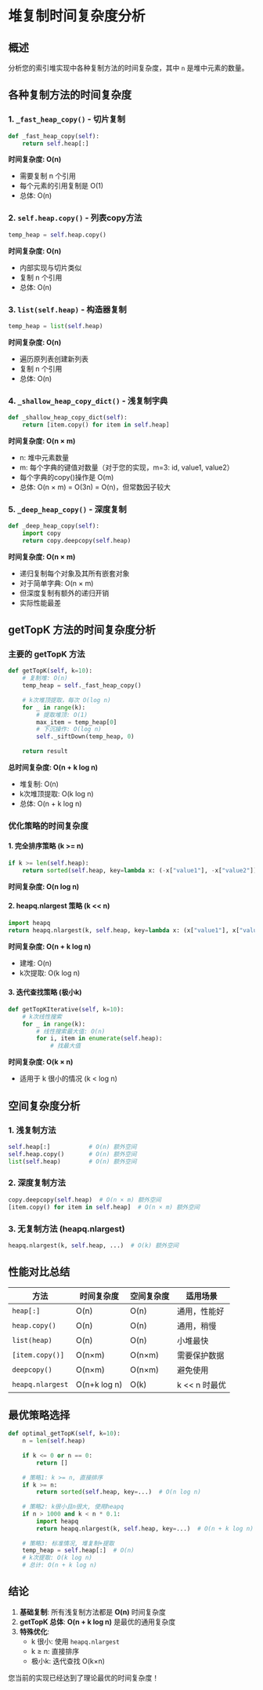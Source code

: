 # 堆复制时间复杂度分析

## 概述
分析您的索引堆实现中各种复制方法的时间复杂度，其中 `n` 是堆中元素的数量。

## 各种复制方法的时间复杂度

### 1. `_fast_heap_copy()` - 切片复制
```python
def _fast_heap_copy(self):
    return self.heap[:]
```
**时间复杂度: O(n)**
- 需要复制 n 个引用
- 每个元素的引用复制是 O(1)
- 总体: O(n)

### 2. `self.heap.copy()` - 列表copy方法
```python
temp_heap = self.heap.copy()
```
**时间复杂度: O(n)**
- 内部实现与切片类似
- 复制 n 个引用
- 总体: O(n)

### 3. `list(self.heap)` - 构造器复制
```python
temp_heap = list(self.heap)
```
**时间复杂度: O(n)**
- 遍历原列表创建新列表
- 复制 n 个引用
- 总体: O(n)

### 4. `_shallow_heap_copy_dict()` - 浅复制字典
```python
def _shallow_heap_copy_dict(self):
    return [item.copy() for item in self.heap]
```
**时间复杂度: O(n × m)**
- n: 堆中元素数量
- m: 每个字典的键值对数量（对于您的实现，m=3: id, value1, value2）
- 每个字典的copy()操作是 O(m)
- 总体: O(n × m) = O(3n) = O(n)，但常数因子较大

### 5. `_deep_heap_copy()` - 深度复制
```python
def _deep_heap_copy(self):
    import copy
    return copy.deepcopy(self.heap)
```
**时间复杂度: O(n × m)**
- 递归复制每个对象及其所有嵌套对象
- 对于简单字典: O(n × m)
- 但深度复制有额外的递归开销
- 实际性能最差

## getTopK 方法的时间复杂度分析

### 主要的 getTopK 方法
```python
def getTopK(self, k=10):
    # 复制堆: O(n)
    temp_heap = self._fast_heap_copy()
    
    # k次堆顶提取，每次 O(log n)
    for _ in range(k):
        # 提取堆顶: O(1)
        max_item = temp_heap[0]
        # 下沉操作: O(log n)
        self._siftDown(temp_heap, 0)
    
    return result
```

**总时间复杂度: O(n + k log n)**
- 堆复制: O(n)
- k次堆顶提取: O(k log n)
- 总体: O(n + k log n)

### 优化策略的时间复杂度

#### 1. 完全排序策略 (k >= n)
```python
if k >= len(self.heap):
    return sorted(self.heap, key=lambda x: (-x["value1"], -x["value2"]))
```
**时间复杂度: O(n log n)**

#### 2. heapq.nlargest 策略 (k << n)
```python
import heapq
return heapq.nlargest(k, self.heap, key=lambda x: (x["value1"], x["value2"]))
```
**时间复杂度: O(n + k log n)**
- 建堆: O(n)
- k次提取: O(k log n)

#### 3. 迭代查找策略 (极小k)
```python
def getTopKIterative(self, k=10):
    # k次线性搜索
    for _ in range(k):
        # 线性搜索最大值: O(n)
        for i, item in enumerate(self.heap):
            # 找最大值
```
**时间复杂度: O(k × n)**
- 适用于 k 很小的情况 (k < log n)

## 空间复杂度分析

### 1. 浅复制方法
```python
self.heap[:]           # O(n) 额外空间
self.heap.copy()       # O(n) 额外空间
list(self.heap)        # O(n) 额外空间
```

### 2. 深度复制方法
```python
copy.deepcopy(self.heap)  # O(n × m) 额外空间
[item.copy() for item in self.heap]  # O(n × m) 额外空间
```

### 3. 无复制方法 (heapq.nlargest)
```python
heapq.nlargest(k, self.heap, ...)  # O(k) 额外空间
```

## 性能对比总结

| 方法 | 时间复杂度 | 空间复杂度 | 适用场景 |
|------|------------|------------|----------|
| `heap[:]` | O(n) | O(n) | 通用，性能好 |
| `heap.copy()` | O(n) | O(n) | 通用，稍慢 |
| `list(heap)` | O(n) | O(n) | 小堆最快 |
| `[item.copy()]` | O(n×m) | O(n×m) | 需要保护数据 |
| `deepcopy()` | O(n×m) | O(n×m) | 避免使用 |
| `heapq.nlargest` | O(n+k log n) | O(k) | k << n 时最优 |

## 最优策略选择

```python
def optimal_getTopK(self, k=10):
    n = len(self.heap)
    
    if k <= 0 or n == 0:
        return []
    
    # 策略1: k >= n, 直接排序
    if k >= n:
        return sorted(self.heap, key=...)  # O(n log n)
    
    # 策略2: k很小且n很大, 使用heapq
    if n > 1000 and k < n * 0.1:
        import heapq
        return heapq.nlargest(k, self.heap, key=...)  # O(n + k log n)
    
    # 策略3: 标准情况, 堆复制+提取
    temp_heap = self.heap[:]  # O(n)
    # k次提取: O(k log n)
    # 总计: O(n + k log n)
```

## 结论

1. **基础复制**: 所有浅复制方法都是 **O(n)** 时间复杂度
2. **getTopK 总体**: **O(n + k log n)** 是最优的通用复杂度
3. **特殊优化**: 
   - k 很小: 使用 `heapq.nlargest` 
   - k ≥ n: 直接排序
   - 极小k: 迭代查找 O(k×n)

您当前的实现已经达到了理论最优的时间复杂度！
